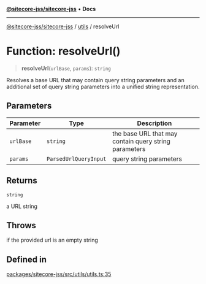 [**@sitecore-jss/sitecore-jss**](../../README.md) • **Docs**

***

[@sitecore-jss/sitecore-jss](../../README.md) / [utils](../README.md) / resolveUrl

# Function: resolveUrl()

> **resolveUrl**(`urlBase`, `params`): `string`

Resolves a base URL that may contain query string parameters and an additional set of query
string parameters into a unified string representation.

## Parameters

| Parameter | Type | Description |
| ------ | ------ | ------ |
| `urlBase` | `string` | the base URL that may contain query string parameters |
| `params` | `ParsedUrlQueryInput` | query string parameters |

## Returns

`string`

a URL string

## Throws

if the provided url is an empty string

## Defined in

[packages/sitecore-jss/src/utils/utils.ts:35](https://github.com/Sitecore/jss/blob/af24dc733f2da542fbd685fe19113cb44a99f6ba/packages/sitecore-jss/src/utils/utils.ts#L35)
